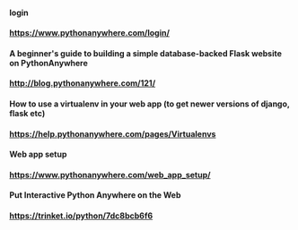 #### login
#### https://www.pythonanywhere.com/login/

#### A beginner's guide to building a simple database-backed Flask website on PythonAnywhere
#### http://blog.pythonanywhere.com/121/

#### How to use a virtualenv in your web app (to get newer versions of django, flask etc)
#### https://help.pythonanywhere.com/pages/Virtualenvs

#### Web app setup
#### https://www.pythonanywhere.com/web_app_setup/

#### Put Interactive Python Anywhere on the Web
#### https://trinket.io/python/7dc8bcb6f6
